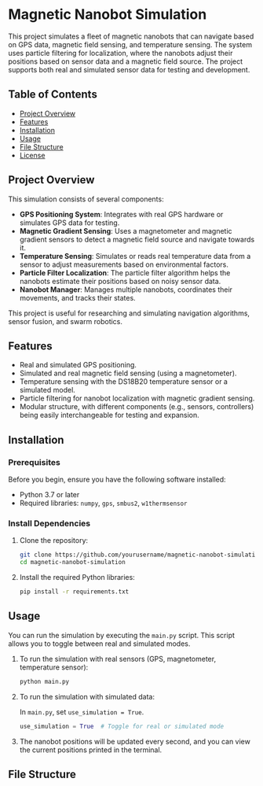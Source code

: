 # Magnetic Nanobot Simulation

This project simulates a fleet of magnetic nanobots that can navigate based on GPS data, magnetic field sensing, and temperature sensing. The system uses particle filtering for localization, where the nanobots adjust their positions based on sensor data and a magnetic field source. The project supports both real and simulated sensor data for testing and development.

## Table of Contents

- [Project Overview](#project-overview)
- [Features](#features)
- [Installation](#installation)
- [Usage](#usage)
- [File Structure](#file-structure)
- [License](#license)

## Project Overview

This simulation consists of several components:

- **GPS Positioning System**: Integrates with real GPS hardware or simulates GPS data for testing.
- **Magnetic Gradient Sensing**: Uses a magnetometer and magnetic gradient sensors to detect a magnetic field source and navigate towards it.
- **Temperature Sensing**: Simulates or reads real temperature data from a sensor to adjust measurements based on environmental factors.
- **Particle Filter Localization**: The particle filter algorithm helps the nanobots estimate their positions based on noisy sensor data.
- **Nanobot Manager**: Manages multiple nanobots, coordinates their movements, and tracks their states.

This project is useful for researching and simulating navigation algorithms, sensor fusion, and swarm robotics.

## Features

- Real and simulated GPS positioning.
- Simulated and real magnetic field sensing (using a magnetometer).
- Temperature sensing with the DS18B20 temperature sensor or a simulated model.
- Particle filtering for nanobot localization with magnetic gradient sensing.
- Modular structure, with different components (e.g., sensors, controllers) being easily interchangeable for testing and expansion.

## Installation

### Prerequisites

Before you begin, ensure you have the following software installed:

- Python 3.7 or later
- Required libraries: `numpy`, `gps`, `smbus2`, `w1thermsensor`

### Install Dependencies

1. Clone the repository:

    ```bash
    git clone https://github.com/yourusername/magnetic-nanobot-simulation.git
    cd magnetic-nanobot-simulation
    ```

2. Install the required Python libraries:

    ```bash
    pip install -r requirements.txt
    ```

## Usage

You can run the simulation by executing the `main.py` script. This script allows you to toggle between real and simulated modes.

1. To run the simulation with real sensors (GPS, magnetometer, temperature sensor):

    ```bash
    python main.py
    ```

2. To run the simulation with simulated data:

    In `main.py`, set `use_simulation = True`.

    ```python
    use_simulation = True  # Toggle for real or simulated mode
    ```

3. The nanobot positions will be updated every second, and you can view the current positions printed in the terminal.

## File Structure
